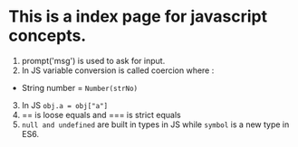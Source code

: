# This is a index page for javascript concepts.

1. prompt('msg') is used to ask for input.
2. In JS variable conversion is called coercion where :
  * String number = `Number(strNo)`
3. In JS `obj.a = obj["a"]` 
4. == is loose equals and === is strict equals
5. `null and undefined` are built in types in JS while `symbol` is a new type in ES6.
